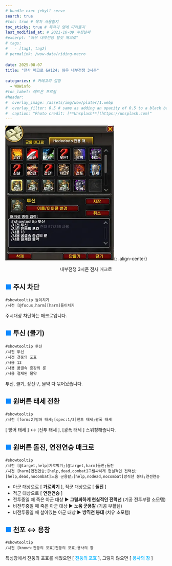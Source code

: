 ```yaml
---
# bundle exec jekyll serve
search: true
#toc: true # 목차 사용할지
toc_sticky: true # 목차가 옆에 따라올지
last_modified_at: # 2021-10-09 수정날짜
#excerpt: "와우 내부전쟁 탈것 매크로"
# tags:
#   - [tag1, tag2]
# permalink: /wow-data/riding-macro

date: 2025-08-07
title: "전사 매크로 &#124; 와우 내부전쟁 3시즌"

categories: # 카테고리 설정
  - WOWinfo
#toc_label: 애드온 프로필
#header:
#  overlay_image: /assets/img/wow/plater/1.webp
#  overlay_filter: 0.5 # same as adding an opacity of 0.5 to a black background
#  caption: "Photo credit: [**Unsplash**](https://unsplash.com)"
---
```

![alt text](/assets/img/wow/wowinfo/2025-08-07-wowinfo-macro-warrior/1.webp){: .align-center}
<center>내부전쟁 3시즌 전사 매크로</center>

## <span style="color:#0b89ff">■</span> 주시 차단
```
#showtooltip 들이치기
/시전 [@focus,harm][harm]들이치기
```
주시대상 차단하는 매크로입니다.  

## <span style="color:#0b89ff">■</span> 투신 (쿨기)
```
#showtooltip 투신
/시전 투신
/시전 천둥의 포효
/사용 13
/사용 꿈결속 증강의 룬  
/사용 절제된 물약​
```
투신, 쿨기, 장신구, 물약 다 묶어놨습니다.  

## <span style="color:#0b89ff">■</span> 원버튼 태세 전환
```  
#showtooltip
/시전 [form:2]방어 태세;[spec:1/3]전투 태세;광폭 태세​
```  
[ 방어 태세 ] ↔ [전투 태세 ], [광폭 태세 ] 스위칭해줍니다.  

## <span style="color:#0b89ff">■</span> 원버튼 돌진, 연전연승 매크로
```
#showtooltip
/시전 [@target,help]가로막기;[@target,harm]돌진;돌진
/시전 [harm]연전연승;[help,dead,combat]그럴싸하게 현실적인 전력선;[help,dead,nocombat]노움 군용칼;[help,nodead,nocombat]방직천 붕대;연전연승
```

- 아군 대상으로 [ **가로막기** ], 적군 대상으로 [ **돌진** ] 
- 적군 대상으로 [ **연전연승** ]
- 전투중일 때 죽은 아군 대상 ▶ **그럴싸하게 현실적인 전력선** (기공 전투부활 소모템)
- 비전투중일 때 죽은 아군 대상 ▶ **노움 군용칼** (기공 부활템)
- 비전투중일 때 살아있는 아군 대상 ▶ **방직천 붕대** (치유 소모템)  

## <span style="color:#0b89ff">■</span> 천포 ↔ 용창
```
#showtooltip
/시전 [known:천둥의 포효]천둥의 포효;용사의 창
```
특성창에서 천둥의 포효를 배웠으면 [ **<span style="color:#26beff">천둥의 포효</span>** ], 그렇지 않으면 [ **<span style="color:#26beff">용사의 창</span>** ]